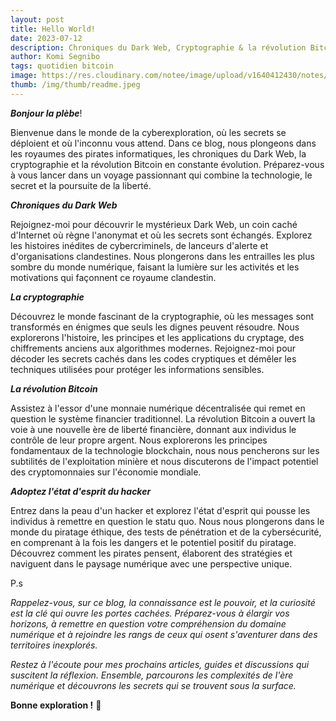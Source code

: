 ```yaml
---
layout: post
title: Hello World!
date: 2023-07-12
description: Chroniques du Dark Web, Cryptographie & la révolution Bitcoin.
author: Komi Segnibo
tags: quotidien bitcoin
image: https://res.cloudinary.com/notee/image/upload/v1640412430/notes/hello-world.jpg
thumb: /img/thumb/readme.jpeg
---
```


_**Bonjour la plèbe**_!

Bienvenue dans le monde de la cyberexploration, où les secrets se déploient et où l'inconnu vous attend. Dans ce blog, nous plongeons dans les royaumes des pirates informatiques, les chroniques du Dark Web, la cryptographie et la révolution Bitcoin en constante évolution. Préparez-vous à vous lancer dans un voyage passionnant qui combine la technologie, le secret et la poursuite de la liberté.

_**Chroniques du Dark Web**_

Rejoignez-moi pour découvrir le mystérieux Dark Web, un coin caché d'Internet où règne l'anonymat et où les secrets sont échangés. Explorez les histoires inédites de cybercriminels, de lanceurs d'alerte et d'organisations clandestines. Nous plongerons dans les entrailles les plus sombre du monde numérique, faisant la lumière sur les activités et les motivations qui façonnent ce royaume clandestin.

_**La cryptographie**_

Découvrez le monde fascinant de la cryptographie, où les messages sont transformés en énigmes que seuls les dignes peuvent résoudre. Nous explorerons l'histoire, les principes et les applications du cryptage, des chiffrements anciens aux algorithmes modernes. Rejoignez-moi pour décoder les secrets cachés dans les codes cryptiques et démêler les techniques utilisées pour protéger les informations sensibles.

_**La révolution Bitcoin**_

Assistez à l'essor d'une monnaie numérique décentralisée qui remet en question le système financier traditionnel. La révolution Bitcoin a ouvert la voie à une nouvelle ère de liberté financière, donnant aux individus le contrôle de leur propre argent. Nous explorerons les principes fondamentaux de la technologie blockchain, nous nous pencherons sur les subtilités de l'exploitation minière et nous discuterons de l'impact potentiel des cryptomonnaies sur l'économie mondiale.

_**Adoptez l'état d'esprit du hacker**_

Entrez dans la peau d'un hacker et explorez l'état d'esprit qui pousse les individus à remettre en question le statu quo. Nous nous plongerons dans le monde du piratage éthique, des tests de pénétration et de la cybersécurité, en comprenant à la fois les dangers et le potentiel positif du piratage. Découvrez comment les pirates pensent, élaborent des stratégies et naviguent dans le paysage numérique avec une perspective unique.

P.s 

*Rappelez-vous, sur ce blog, la connaissance est le pouvoir, et la curiosité est la clé qui ouvre les portes cachées. Préparez-vous à élargir vos horizons, à remettre en question votre compréhension du domaine numérique et à rejoindre les rangs de ceux qui osent s'aventurer dans des territoires inexplorés.*

*Restez à l'écoute pour mes prochains articles, guides et discussions qui suscitent la réflexion. Ensemble, parcourons les complexités de l'ère numérique et découvrons les secrets qui se trouvent sous la surface.*

**Bonne exploration !** 🫡

